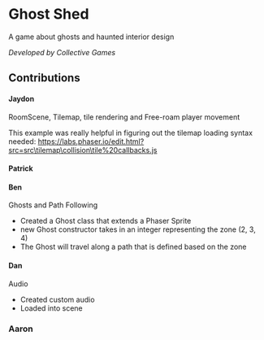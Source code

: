 # Ghost Shed
A game about ghosts and haunted interior design

*Developed by Collective Games*

## Contributions

#### Jaydon 
RoomScene, Tilemap, tile rendering and Free-roam player movement

This example was really helpful in figuring out the tilemap loading syntax needed: https://labs.phaser.io/edit.html?src=src\tilemap\collision\tile%20callbacks.js

#### Patrick
#### Ben
Ghosts and Path Following
- Created a Ghost class that extends a Phaser Sprite
- new Ghost constructor takes in an integer representing the zone (2, 3, 4)
- The Ghost will travel along a path that is defined based on the zone

#### Dan
Audio
- Created custom audio
- Loaded into scene

### Aaron
